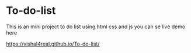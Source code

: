 # To-do-list
This is an mini project to do list using html css and js
you can se live demo here

https://vishal4real.github.io/To-do-list/
